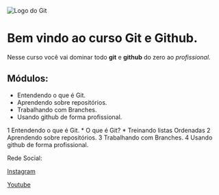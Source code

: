 ![Logo do Git](https://git-scm.com/images/logos/downloads/Git-Icon-1788C.png)

# Bem vindo ao curso Git e Github.
Nesse curso você vai dominar todo **git** e **github** do zero ao _profissional._

## Módulos:
* Entendendo o que é Git.
* Aprendendo sobre repositórios.
* Trabalhando com Branches.
* Usando github de forma profissional.

1 Entendendo o que é Git.
    * O que é Git?
    * Treinando listas Ordenadas
2 Aprendendo sobre repositórios.
3 Trabalhando com Branches.
4 Usando github de forma profissional.

Rede Social:

[Instagram]()

[Youtube]()
